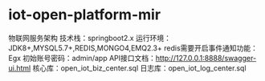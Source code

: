 # iot-open-platform-mir
物联网服务架构
技术栈：springboot2.x
运行环境：JDK8+,MYSQL5.7+,REDIS,MONGO4,EMQ2.3+
redis需要开启事件通知功能：Egx
初始账号密码：admin/app
API接口文档：http://127.0.0.1:8888/swagger-ui.html
核心库：open_iot_biz_center.sql
日志库：open_iot_log_center.sql
